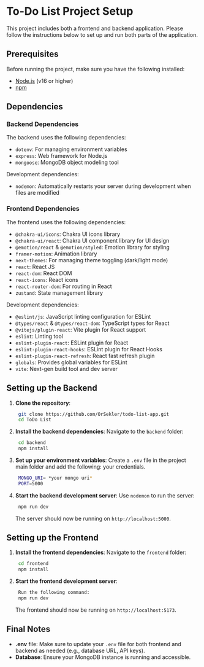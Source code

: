 # To-Do List Project Setup

This project includes both a frontend and backend application. Please follow the instructions below to set up and run both parts of the application.

## Prerequisites
Before running the project, make sure you have the following installed:
- [Node.js](https://nodejs.org/) (v16 or higher)
- [npm](https://www.npmjs.com/get-npm)

## Dependencies

### Backend Dependencies
The backend uses the following dependencies:
- `dotenv`: For managing environment variables
- `express`: Web framework for Node.js
- `mongoose`: MongoDB object modeling tool

Development dependencies:
- `nodemon`: Automatically restarts your server during development when files are modified

### Frontend Dependencies
The frontend uses the following dependencies:
- `@chakra-ui/icons`: Chakra UI icons library
- `@chakra-ui/react`: Chakra UI component library for UI design
- `@emotion/react` & `@emotion/styled`: Emotion library for styling
- `framer-motion`: Animation library
- `next-themes`: For managing theme toggling (dark/light mode)
- `react`: React JS
- `react-dom`: React DOM
- `react-icons`: React icons
- `react-router-dom`: For routing in React
- `zustand`: State management library

Development dependencies:
- `@eslint/js`: JavaScript linting configuration for ESLint
- `@types/react` & `@types/react-dom`: TypeScript types for React
- `@vitejs/plugin-react`: Vite plugin for React support
- `eslint`: Linting tool
- `eslint-plugin-react`: ESLint plugin for React
- `eslint-plugin-react-hooks`: ESLint plugin for React Hooks
- `eslint-plugin-react-refresh`: React fast refresh plugin
- `globals`: Provides global variables for ESLint
- `vite`: Next-gen build tool and dev server

## Setting up the Backend

1. **Clone the repository**:
   ```bash
    git clone https://github.com/OrSekler/todo-list-app.git
    cd ToDo List
    ```

3. **Install the backend dependencies**:
    Navigate to the `backend` folder:
   ```bash
    cd backend
    npm install
   ```

5. **Set up your environment variables**:
    Create a `.env` file in the project main folder and add the following: your credentials.
   ```bash
    MONGO_URI= *your mongo uri*
    PORT=5000
   ```

7. **Start the backend development server**:
    Use `nodemon` to run the server:
   ```bash
    npm run dev
    ```
    The server should now be running on `http://localhost:5000`.

## Setting up the Frontend

1. **Install the frontend dependencies**:
    Navigate to the `frontend` folder:
   ```bash
    cd frontend
    npm install
    ```

3. **Start the frontend development server**:
   ```bash
    Run the following command:
    npm run dev
    ```
    The frontend should now be running on `http://localhost:5173`.

## Final Notes
- **.env** file: Make sure to update your `.env` file for both frontend and backend as needed (e.g., database URL, API keys).
- **Database**: Ensure your MongoDB instance is running and accessible.
